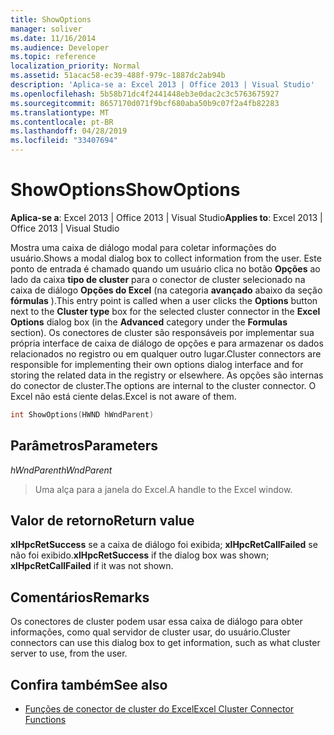 ```yaml
---
title: ShowOptions
manager: soliver
ms.date: 11/16/2014
ms.audience: Developer
ms.topic: reference
localization_priority: Normal
ms.assetid: 51acac58-ec39-488f-979c-1887dc2ab94b
description: 'Aplica-se a: Excel 2013 | Office 2013 | Visual Studio'
ms.openlocfilehash: 5b58b71dc4f2441448eb3e0dac2c3c5763675927
ms.sourcegitcommit: 8657170d071f9bcf680aba50b9c07f2a4fb82283
ms.translationtype: MT
ms.contentlocale: pt-BR
ms.lasthandoff: 04/28/2019
ms.locfileid: "33407694"
---
```

# <a name="showoptions"></a><span data-ttu-id="feb52-103">ShowOptions</span><span class="sxs-lookup"><span data-stu-id="feb52-103">ShowOptions</span></span>

<span data-ttu-id="feb52-104">**Aplica-se a**: Excel 2013 | Office 2013 | Visual Studio</span><span class="sxs-lookup"><span data-stu-id="feb52-104">**Applies to**: Excel 2013 | Office 2013 | Visual Studio</span></span> 
  
<span data-ttu-id="feb52-105">Mostra uma caixa de diálogo modal para coletar informações do usuário.</span><span class="sxs-lookup"><span data-stu-id="feb52-105">Shows a modal dialog box to collect information from the user.</span></span> <span data-ttu-id="feb52-106">Este ponto de entrada é chamado quando um usuário clica no botão **Opções** ao lado da caixa **tipo de cluster** para o conector de cluster selecionado na caixa de diálogo **Opções do Excel** (na categoria **avançado** abaixo da seção **fórmulas** ).</span><span class="sxs-lookup"><span data-stu-id="feb52-106">This entry point is called when a user clicks the **Options** button next to the **Cluster type** box for the selected cluster connector in the **Excel Options** dialog box (in the **Advanced** category under the **Formulas** section).</span></span> <span data-ttu-id="feb52-107">Os conectores de cluster são responsáveis por implementar sua própria interface de caixa de diálogo de opções e para armazenar os dados relacionados no registro ou em qualquer outro lugar.</span><span class="sxs-lookup"><span data-stu-id="feb52-107">Cluster connectors are responsible for implementing their own options dialog interface and for storing the related data in the registry or elsewhere.</span></span> <span data-ttu-id="feb52-108">As opções são internas do conector de cluster.</span><span class="sxs-lookup"><span data-stu-id="feb52-108">The options are internal to the cluster connector.</span></span> <span data-ttu-id="feb52-109">O Excel não está ciente delas.</span><span class="sxs-lookup"><span data-stu-id="feb52-109">Excel is not aware of them.</span></span> 
  
```cpp
int ShowOptions(HWND hWndParent)
```

## <a name="parameters"></a><span data-ttu-id="feb52-110">Parâmetros</span><span class="sxs-lookup"><span data-stu-id="feb52-110">Parameters</span></span>

<span data-ttu-id="feb52-111">_hWndParent_</span><span class="sxs-lookup"><span data-stu-id="feb52-111">_hWndParent_</span></span>
  
> <span data-ttu-id="feb52-112">Uma alça para a janela do Excel.</span><span class="sxs-lookup"><span data-stu-id="feb52-112">A handle to the Excel window.</span></span>
    
## <a name="return-value"></a><span data-ttu-id="feb52-113">Valor de retorno</span><span class="sxs-lookup"><span data-stu-id="feb52-113">Return value</span></span>

<span data-ttu-id="feb52-114">**xlHpcRetSuccess** se a caixa de diálogo foi exibida; **xlHpcRetCallFailed** se não foi exibido.</span><span class="sxs-lookup"><span data-stu-id="feb52-114">**xlHpcRetSuccess** if the dialog box was shown; **xlHpcRetCallFailed** if it was not shown.</span></span> 
  
## <a name="remarks"></a><span data-ttu-id="feb52-115">Comentários</span><span class="sxs-lookup"><span data-stu-id="feb52-115">Remarks</span></span>

<span data-ttu-id="feb52-116">Os conectores de cluster podem usar essa caixa de diálogo para obter informações, como qual servidor de cluster usar, do usuário.</span><span class="sxs-lookup"><span data-stu-id="feb52-116">Cluster connectors can use this dialog box to get information, such as what cluster server to use, from the user.</span></span>
  
## <a name="see-also"></a><span data-ttu-id="feb52-117">Confira também</span><span class="sxs-lookup"><span data-stu-id="feb52-117">See also</span></span>

- [<span data-ttu-id="feb52-118">Funções de conector de cluster do Excel</span><span class="sxs-lookup"><span data-stu-id="feb52-118">Excel Cluster Connector Functions</span></span>](excel-cluster-connector-functions.md)

